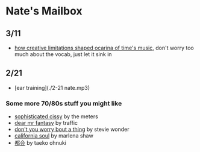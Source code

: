 # Nate's Mailbox

## 3/11
- [how creative limitations shaped ocarina of time's music](https://www.youtube.com/watch?v=_SeY_Gss2CY), don't worry too much about the vocab, just let it sink in

## 2/21
- [ear training](./2-21 nate.mp3)

### Some more 70/80s stuff you might like
- [sophisticated cissy](https://youtu.be/wEm_sj6k6lI) by the meters
- [dear mr fantasy](https://www.youtube.com/watch?v=sS_eHdqcrM8) by traffic
- [don't you worry bout a thing](https://www.youtube.com/watch?v=RxsBc5p-dPU) by stevie wonder
- [california soul](https://www.youtube.com/watch?v=kC2QK6KHnEA) by marlena shaw
- [都会](https://www.youtube.com/watch?v=coRwcfzLGSc) by taeko ohnuki
